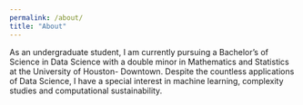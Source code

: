 ```yaml
---
permalink: /about/
title: "About"
---
```


As an undergraduate student, I am currently pursuing a Bachelor’s of Science in Data Science with a double minor in Mathematics and Statistics at the University of Houston- Downtown.  Despite the countless applications of Data Science, I have a special interest in machine learning, complexity studies and computational sustainability.

